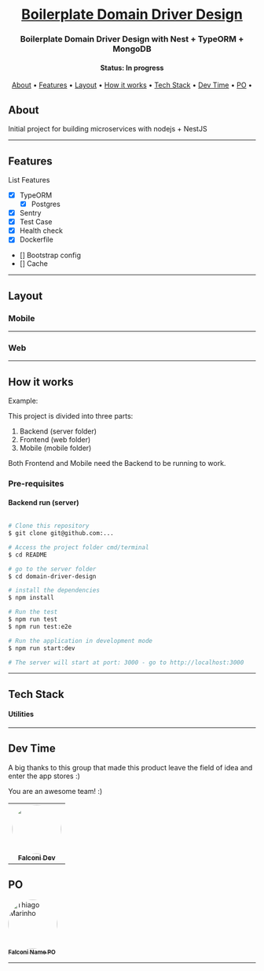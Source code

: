 
  

<h1 align="center">
   <a href="#">Boilerplate  Domain Driver Design</a>
</h1>

<h3 align="center">
    Boilerplate  Domain Driver Design with Nest + TypeORM + MongoDB
</h3>


<h4 align="center"> 
	 Status: In progress
</h4>

<p align="center">
 <a href="#about">About</a> •
 <a href="#features">Features</a> •
 <a href="#layout">Layout</a> • 
 <a href="#how-it-works">How it works</a> • 
 <a href="#tech-stack">Tech Stack</a> • 
 <a href="#dev-time">Dev Time</a> • 
 <a href="#PO">PO</a> • 

</p>


## About

Initial project for building microservices with nodejs + NestJS

---

## Features
List Features
- [x] TypeORM
   - [x] Postgres

- [x] Sentry
- [x] Test Case
- [x] Health check
- [x] Dockerfile
- [] Bootstrap config
- [] Cache
---

## Layout

### Mobile
---

### Web
---

## How it works

Example:

This project is divided into three parts:
1. Backend (server folder)
2. Frontend (web folder)
3. Mobile (mobile folder)

Both Frontend and Mobile need the Backend to be running to work.

### Pre-requisites


#### Backend run (server)

```bash

# Clone this repository
$ git clone git@github.com:...

# Access the project folder cmd/terminal
$ cd README

# go to the server folder
$ cd domain-driver-design

# install the dependencies
$ npm install

# Run the test
$ npm run test
$ npm run test:e2e

# Run the application in development mode
$ npm run start:dev

# The server will start at port: 3000 - go to http://localhost:3000

```

---

## Tech Stack


#### **Utilities**

---

## Dev Time

A big thanks to this group that made this product leave the field of idea and enter the app stores :)

You are an awesome team! :)

<table>
  <tr>
    <td align="center"><a href="https://falconi.com"><img style="border-radius: 50%;" src="https://avatars2.githubusercontent.com/u/2254731?s=400&u=0ba16a79456c2f250e7579cb388fa18c5c2d7d65&v=4" width="100px;" alt=""/><br /><sub><b>Falconi Dev</b></sub></a><br /><a href="https://falconi.com/" title="Falconi"></a></td>
  </tr>
</table>

## PO

<a href="https://falconi.com">
 <img style="border-radius: 50%;" src="https://avatars2.githubusercontent.com/u/2254731?s=400&u=0ba16a79456c2f250e7579cb388fa18c5c2d7d65&v=4" width="100px;" alt="Thiago Marinho"/>
 <br />
 <sub><b>Falconi Name PO</b></sub></a> <a href="https://falconi.com" title="Falconi"></a>
 <br />

---
